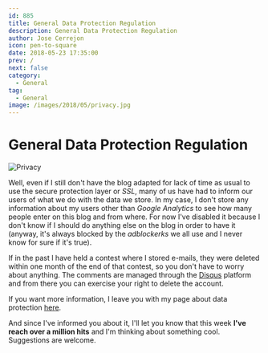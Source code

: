 ```yaml
---
id: 885
title: General Data Protection Regulation
description: General Data Protection Regulation
author: Jose Cerrejon
icon: pen-to-square
date: 2018-05-23 17:35:00
prev: /
next: false
category:
  - General
tag:
  - General
image: /images/2018/05/privacy.jpg
---
```


# General Data Protection Regulation

![Privacy](/images/2018/05/privacy.jpg)

Well, even if I still don't have the blog adapted for lack of time as usual to use the secure protection layer or *SSL*, many of us have had to inform our users of what we do with the data we store. In my case, I don't store any information about my users other than *Google Analytics* to see how many people enter on this blog and from where. For now I've disabled it because I don't know if I should do anything else on the blog in order to have it (anyway, it's always blocked by the *adblockerks* we all use and I never know for sure if it's true). 

If in the past I have held a contest where I stored e-mails, they were deleted within one month of the end of that contest, so you don't have to worry about anything. The comments are managed through the [Disqus](https://disqus.com/) platform and from there you can exercise your right to delete the account.

If you want more information, I leave you with my page about data protection [here](/cookies.php).

And since I've informed you about it, I'll let you know that this week **I've reach over a million hits** and I'm thinking about something cool. Suggestions are welcome.
